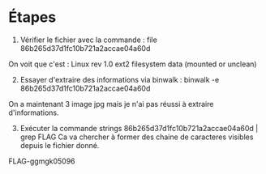 # Étapes
1. Vérifier le fichier avec la commande : file 86b265d37d1fc10b721a2accae04a60d

On voit que c'est : Linux rev 1.0 ext2 filesystem data (mounted or unclean)

2. Essayer d'extraire des informations via binwalk : binwalk -e 86b265d37d1fc10b721a2accae04a60d

On a maintenant 3 image jpg mais je n'ai pas réussi à extraire d'informations.

3. Exécuter la commande strings 86b265d37d1fc10b721a2accae04a60d | grep FLAG
Ca va chercher à former des chaine de caracteres visibles depuis le fichier donné. 

FLAG-ggmgk05096
